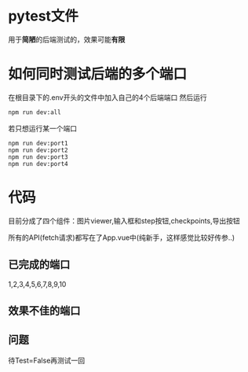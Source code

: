 # pytest文件
用于**简陋**的后端测试的，效果可能**有限**  

# 如何同时测试后端的多个端口
在根目录下的.env开头的文件中加入自己的4个后端端口
然后运行
```bash
npm run dev:all
```
若只想运行某一个端口
```
npm run dev:port1
npm run dev:port2
npm run dev:port3
npm run dev:port4
```

# 代码
目前分成了四个组件：图片viewer,输入框和step按钮,checkpoints,导出按钮  

所有的API(fetch请求)都写在了App.vue中(纯新手，这样感觉比较好传参..)  

## 已完成的端口
1,2,3,4,5,6,7,8,9,10

## 效果不佳的端口


## 问题
待Test=False再测试一回
